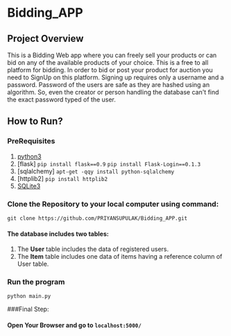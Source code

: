 # Bidding_APP

## Project Overview
This is a Bidding Web app where you can freely sell your products or can bid on any of the available products of your choice.
This is a free to all platform for bidding.
In order to bid or post your product for auction you need to SignUp on this platform.
Signing up requires only a username and a password.
Password of the users are safe as they are hashed using an algorithm. So, even the creator or person handling the database can't find the exact password typed of the user.


## How to Run?
### PreRequisites
1. [python3](https://www.python.org/downloads/)
2. [flask] `pip install flask==0.9` `pip install Flask-Login==0.1.3`
3. [sqlalchemy] `apt-get -qqy install python-sqlalchemy`
4. [httplib2]  `pip install httplib2`
5. [SQLite3](https://linuxhint.com/install-sqlite-ubuntu-linux-mint/)    

### Clone the Repository to your local computer using command:
`git clone https://github.com/PRIYANSUPULAK/Bidding_APP.git`

#### The database includes two tables:
1. The **User** table includes the data of registered users.
2. The **Item** table includes one data of items having a reference column of User table.

### Run the program
`python main.py`

###Final Step:
#### Open Your Browser and go to `localhost:5000/`
